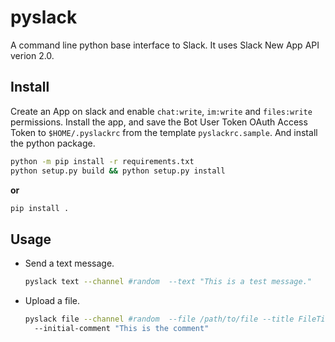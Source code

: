 # pyslack

A command line python base interface to Slack. It uses Slack New App API verion 2.0.

## Install

Create an App on slack and enable `chat:write`, `im:write` and `files:write` permissions.
Install the app, and save the Bot User Token OAuth Access Token to `$HOME/.pyslackrc` from the template `pyslackrc.sample`. 
And install the python package.


``` bash
python -m pip install -r requirements.txt
python setup.py build && python setup.py install

```

**or**

``` bash
pip install .

```

## Usage

* Send a text message.

  ``` bash
  pyslack text --channel #random  --text "This is a test message."
  ```

* Upload a file.

  ``` bash
  pyslack file --channel #random  --file /path/to/file --title FileTitle --filetype <file type> \
    --initial-comment "This is the comment"
  ```

